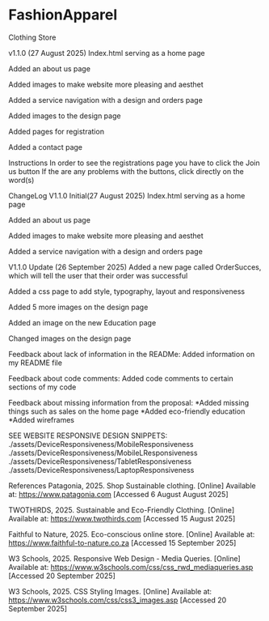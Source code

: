 # FashionApparel
Clothing Store

v1.1.0 (27 August 2025)
Index.html serving as a home page

Added an about us page

Added images to make website more pleasing and aesthet

Added a service navigation with a design and orders page

Added images to the design page

Added pages for registration

Added a contact page

Instructions
In order to see the registrations page you have to click the Join us button
If the are any problems with the buttons, click directly on the word(s)

ChangeLog
V1.1.0 Initial(27 August 2025)
Index.html serving as a home page

Added an about us page

Added images to make website more pleasing and aesthet

Added a service navigation with a design and orders page

V1.1.0 Update (26 September 2025)
Added a new page called OrderSucces, which will tell the user that their order was successful

Added a css page to add style, typography, layout and responsiveness

Added 5 more images on the design page

Added an image on the new Education page

Changed images on the design page

Feedback about lack of information in the READMe: Added information on my README file

Feedback about code comments: Added code comments to certain sections of my code

Feedback about missing information from the proposal: 
 *Added missing things such as sales on the home page
 *Added eco-friendly education
 *Added wireframes

SEE WEBSITE RESPONSIVE DESIGN SNIPPETS:
./assets/DeviceResponsiveness/MobileResponsiveness
./assets/DeviceResponsiveness/MobileLResponsiveness
./assets/DeviceResponsiveness/TabletResponsiveness
./assets/DeviceResponsiveness/LaptopResponsiveness

References
Patagonia, 2025. Shop Sustainable clothing. [Online] 
Available at: https://www.patagonia.com 
[Accessed 6 August August 2025]

TWOTHIRDS, 2025. Sustainable and Eco-Friendly Clothing. [Online]
Available at: https://www.twothirds.com
[Accessed 15 August 2025]

Faithful to Nature, 2025. Eco-conscious online store. [Online] 
Available at: https://www.faithful-to-nature.co.za 
[Accessed 15 September 2025]

W3 Schools, 2025. Responsive Web Design - Media Queries. [Online]
Available at: https://www.w3schools.com/css/css_rwd_mediaqueries.asp
[Accessed 20 September 2025]

W3 Schools, 2025. CSS Styling Images. [Online]
Available at: https://www.w3schools.com/css/css3_images.asp
[Accessed 20 September 2025]